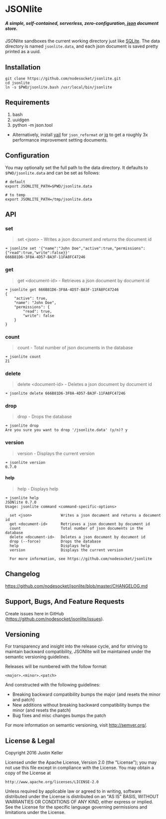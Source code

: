 # JSONlite

##### A simple, self-contained, serverless, zero-configuration, [json](http://www.json.org/) document store.

JSONlite sandboxes the current working directory just like [SQLite](https://www.sqlite.org/). The data directory is named `jsonlite.data`, and each json document is saved pretty printed as a uuid.

## Installation

```shell
git clone https://github.com/nodesocket/jsonlite.git
cd jsonlite
ln -s $PWD/jsonlite.bash /usr/local/bin/jsonlite
```

## Requirements

1. bash
2. uuidgen
3. python -m json.tool
  - Alternatively, install [yajl](http://lloyd.github.io/yajl/) for `json_reformat` *or* [jq](https://github.com/stedolan/jq) to get a roughly 3x performance improvement setting documents.

## Configuration

You may optionally set the full path to the data directory. It defaults to `$PWD/jsonlite.data` and can be set as follows:

```shell
# default
export JSONLITE_PATH=$PWD/jsonlite.data

# to temp
export JSONLITE_PATH=/tmp/jsonlite.data
```

## API

### set

> set \<json\> - Writes a json document and returns the document id

````shell
➜ jsonlite set '{"name":"John Doe","active":true,"permissions":{"read":true,"write":false}}'
666B81D6-3F8A-4D57-BA3F-11FA8FC47246
````

### get

> get \<document-id\> - Retrieves a json document by document id

````shell
➜ jsonlite get 666B81D6-3F8A-4D57-BA3F-11FA8FC47246
{
    "active": true,
    "name": "John Doe",
    "permissions": {
        "read": true,
        "write": false
    }
}
````

### count

> count - Total number of json documents in the database

````shell
➜ jsonlite count
21
````

### delete

> delete \<document-id\> - Deletes a json document by document id

````shell
➜ jsonlite delete 666B81D6-3F8A-4D57-BA3F-11FA8FC47246
````

### drop

> drop - Drops the database

````shell
➜ jsonlite drop
Are you sure you want to drop '/jsonlite.data' (y/n)? y
````

### version

> version - Displays the current version

````shell
➜ jsonlite version
0.7.0
````

#### help

> help - Displays help

````
➜ jsonlite help
JSONlite 0.7.0
Usage: jsonlite command <command-specific-options>

  set <json>             Writes a json document and returns a document id
  get <document-id>      Retrieves a json document by document id
  count                  Total number of json documents in the database
  delete <document-id>   Deletes a json document by document id
  drop (--force)         Drops the database
  help                   Displays help
  version                Displays the current version

  For more information, see https://github.com/nodesocket/jsonlite

````

## Changelog

https://github.com/nodesocket/jsonlite/blob/master/CHANGELOG.md

## Support, Bugs, And Feature Requests

Create issues here in GitHub (https://github.com/nodesocket/jsonlite/issues).

## Versioning

For transparency and insight into the release cycle, and for striving to maintain backward compatibility, JSONlite will be maintained under the semantic versioning guidelines.

Releases will be numbered with the follow format:

`<major>.<minor>.<patch>`

And constructed with the following guidelines:

+ Breaking backward compatibility bumps the major (and resets the minor and patch)
+ New additions without breaking backward compatibility bumps the minor (and resets the patch)
+ Bug fixes and misc changes bumps the patch

For more information on semantic versioning, visit http://semver.org/.

## License & Legal

Copyright 2016 Justin Keller

Licensed under the Apache License, Version 2.0 (the "License");
you may not use this file except in compliance with the License.
You may obtain a copy of the License at

    http://www.apache.org/licenses/LICENSE-2.0

Unless required by applicable law or agreed to in writing, software
distributed under the License is distributed on an "AS IS" BASIS,
WITHOUT WARRANTIES OR CONDITIONS OF ANY KIND, either express or implied.
See the License for the specific language governing permissions and
limitations under the License.
